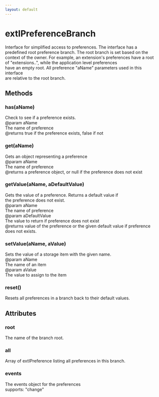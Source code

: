 ```yaml
---
layout: default
---
```


# extIPreferenceBranch #
  
Interface for simplified access to preferences. The interface has a  
predefined root preference branch. The root branch is set based on the  
context of the owner. For example, an extension's preferences have a root  
of "extensions.<extensionid>.", while the application level preferences  
have an empty root. All preference "aName" parameters used in this interface  
are relative to the root branch.  
  

## Methods ##

### has(aName) ###
  
Check to see if a preference exists.  
@param   aName  
         The name of preference  
@returns true if the preference exists, false if not  
  

### get(aName) ###
  
Gets an object representing a preference  
@param   aName  
         The name of preference  
@returns a preference object, or null if the preference does not exist  
  

### getValue(aName, aDefaultValue) ###
  
Gets the value of a preference. Returns a default value if  
the preference does not exist.  
@param   aName  
         The name of preference  
@param   aDefaultValue  
         The value to return if preference does not exist  
@returns value of the preference or the given default value if preference  
         does not exists.  
  

### setValue(aName, aValue) ###
  
Sets the value of a storage item with the given name.  
@param   aName  
         The name of an item  
@param   aValue  
         The value to assign to the item  
  

### reset() ###
  
Resets all preferences in a branch back to their default values.  
  

## Attributes ##

### root ###
  
The name of the branch root.  
  

### all ###
  
Array of extIPreference listing all preferences in this branch.  
  

### events ###
  
The events object for the preferences  
supports: "change"  
  
